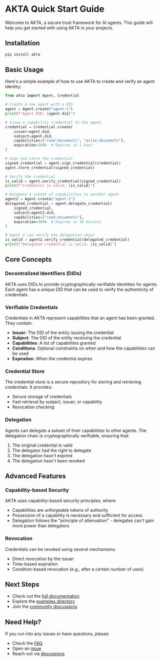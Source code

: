 # AKTA Quick Start Guide

Welcome to AKTA, a secure trust framework for AI agents. This guide will help you get started with using AKTA in your projects.

## Installation

```bash
pip install akta
```

## Basic Usage

Here's a simple example of how to use AKTA to create and verify an agent identity:

```python
from akta import Agent, Credential

# Create a new agent with a DID
agent = Agent.create("agent-1")
print(f"Agent DID: {agent.did}")

# Issue a capability credential to the agent
credential = Credential.create(
    issuer=agent.did,
    subject=agent.did,
    capabilities=["read:documents", "write:documents"],
    expiration=3600  # Expires in 1 hour
)

# Sign and store the credential
signed_credential = agent.sign_credential(credential)
agent.store_credential(signed_credential)

# Verify the credential
is_valid = agent.verify_credential(signed_credential)
print(f"Credential is valid: {is_valid}")

# Delegate a subset of capabilities to another agent
agent2 = Agent.create("agent-2")
delegated_credential = agent.delegate_credential(
    signed_credential,
    subject=agent2.did,
    capabilities=["read:documents"],
    expiration=1800  # Expires in 30 minutes
)

# Agent 2 can verify the delegation chain
is_valid = agent2.verify_credential(delegated_credential)
print(f"Delegated credential is valid: {is_valid}")
```

## Core Concepts

### Decentralized Identifiers (DIDs)

AKTA uses DIDs to provide cryptographically verifiable identities for agents. Each agent has a unique DID that can be used to verify the authenticity of credentials.

### Verifiable Credentials

Credentials in AKTA represent capabilities that an agent has been granted. They contain:

- **Issuer**: The DID of the entity issuing the credential
- **Subject**: The DID of the entity receiving the credential
- **Capabilities**: A list of capabilities granted
- **Conditions**: Optional constraints on when and how the capabilities can be used
- **Expiration**: When the credential expires

### Credential Store

The credential store is a secure repository for storing and retrieving credentials. It provides:

- Secure storage of credentials
- Fast retrieval by subject, issuer, or capability
- Revocation checking

### Delegation

Agents can delegate a subset of their capabilities to other agents. The delegation chain is cryptographically verifiable, ensuring that:

1. The original credential is valid
2. The delegator had the right to delegate
3. The delegation hasn't expired
4. The delegation hasn't been revoked

## Advanced Features

### Capability-based Security

AKTA uses capability-based security principles, where:

- Capabilities are unforgeable tokens of authority
- Possession of a capability is necessary and sufficient for access
- Delegation follows the "principle of attenuation" - delegates can't gain more power than delegators

### Revocation

Credentials can be revoked using several mechanisms:

- Direct revocation by the issuer
- Time-based expiration
- Condition-based revocation (e.g., after a certain number of uses)

## Next Steps

- Check out the [full documentation](https://github.com/akta/docs)
- Explore the [examples directory](https://github.com/akta/examples)
- Join the [community discussions](https://github.com/akta/discussions)

## Need Help?

If you run into any issues or have questions, please:

- Check the [FAQ](https://github.com/akta/docs/faq.md)
- Open an [issue](https://github.com/akta/issues)
- Reach out via [discussions](https://github.com/akta/discussions) 